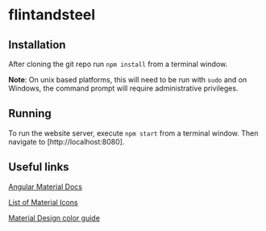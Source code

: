 # flintandsteel

## Installation

After cloning the git repo run `npm install` from a terminal window.

**Note**: On unix based platforms, this will need to be run with `sudo` and on Windows, the command prompt will require administrative privileges. 

## Running

To run the website server, execute `npm start` from a terminal window. Then navigate to [http://localhost:8080]. 

## Useful links

[Angular Material Docs](https://material.angularjs.org/#/)

[List of Material Icons](https://klarsys.github.io/angular-material-icons/)

[Material Design color guide](http://www.google.com/design/spec/style/color.html#)

